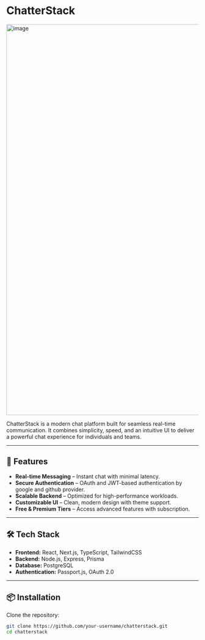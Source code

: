 # ChatterStack

<img width="1536" height="1024" alt="image" src="https://github.com/user-attachments/assets/fb527b6b-7609-4d40-9562-43cb6c5e0430" />


ChatterStack is a modern chat platform built for seamless real-time communication. It combines simplicity, speed, and an intuitive UI to deliver a powerful chat experience for individuals and teams.

---

## 🚀 Features

- **Real-time Messaging** – Instant chat with minimal latency.    
- **Secure Authentication** – OAuth and JWT-based authentication by google and github provider.  
- **Scalable Backend** – Optimized for high-performance workloads.  
- **Customizable UI** – Clean, modern design with theme support.  
- **Free & Premium Tiers** – Access advanced features with subscription.  

---

## 🛠️ Tech Stack

- **Frontend:** React, Next.js, TypeScript, TailwindCSS  
- **Backend:** Node.js, Express, Prisma  
- **Database:** PostgreSQL  
- **Authentication:** Passport.js, OAuth 2.0  

---

## 📦 Installation

Clone the repository:

```bash
git clone https://github.com/your-username/chatterstack.git
cd chatterstack
